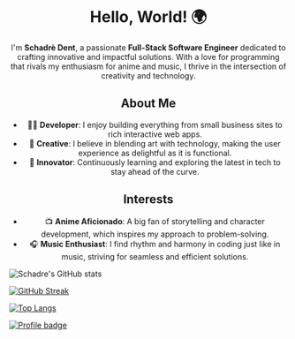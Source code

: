 <div id="header" align="center">
    <h1>Hello, World! 🌍</h1>
    <p>
        I'm <strong>Schadrè Dent</strong>, a passionate <strong>Full-Stack Software Engineer</strong> dedicated to crafting innovative and impactful solutions. With a love for programming that rivals my enthusiasm for anime and music, I thrive in the intersection of creativity and technology.
    </p>
    <h2>About Me</h2>
    <ul>
        <li>👨‍💻 <strong>Developer</strong>: I enjoy building everything from small business sites to rich interactive web apps.</li>
        <li>🎨 <strong>Creative</strong>: I believe in blending art with technology, making the user experience as delightful as it is functional.</li>
        <li>🚀 <strong>Innovator</strong>: Continuously learning and exploring the latest in tech to stay ahead of the curve.</li>
    </ul>
    <h2>Interests</h2>
    <ul>
        <li>📺 <strong>Anime Aficionado</strong>: A big fan of storytelling and character development, which inspires my approach to problem-solving.</li>
        <li>🎧 <strong>Music Enthusiast</strong>: I find rhythm and harmony in coding just like in music, striving for seamless and efficient solutions.</li>
    </ul>
</div>

![Schadre's GitHub stats](https://github-readme-stats.vercel.app/api?username=Schadre&show_icons=true&theme=tokyonight)

[![GitHub Streak](https://streak-stats.demolab.com/?user=Schadre&theme=tokyonight)](https://git.io/streak-stats)

[![Top Langs](https://github-readme-stats.vercel.app/api/top-langs/?username=Schadre&layout=compact&theme=tokyonight)](https://github.com/Schadre/github-readme-stats)

[![Profile badge](https://www.codewars.com/users/Schadre/badges/large)](https://www.codewars.com/users/Schadre)
